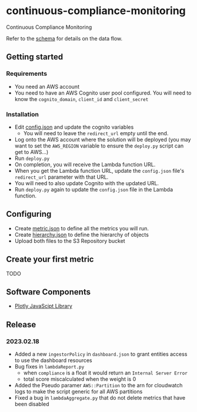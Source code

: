 # continuous-compliance-monitoring
Continuous Compliance Monitoring

Refer to the [schema](docs/schema.md) for details on the data flow.

## Getting started

### Requirements

* You need an AWS account
* You need to have an AWS Cognito user pool configured.  You will need to know the `cognito_domain`, `client_id` and `client_secret`

### Installation

* Edit [config.json](docs/config.md) and update the cognito variables
   * You will need to leave the `redirect_url` empty until the end.
* Log onto the AWS account where the solution will be deployed (you may want to set the `AWS_REGION` variable to ensure the `deploy.py` script can get to AWS...)
* Run `deploy.py`
* On completion, you will receive the Lambda function URL.
* When you get the Lambda function URL, update the `config.json` file's `redirect_url` parameter with that URL.
* You will need to also update Cognito with the updated URL.
* Run `deploy.py` again to update the `config.json` file in the Lambda function.

## Configuring

* Create [metric.json](docs/metric.md) to define all the metrics you will run.
* Create [hierarchy.json](docs/hierarchy.md) to define the hierarchy of objects
* Upload both files to the S3 Repository bucket

## Create your first metric

TODO

## Software Components

* [Plotly JavaScipt Library](https://plotly.com/javascript/)

## Release

### 2023.02.18

* Added a new `ingestorPolicy` in `dashboard.json` to grant entities access to use the dashboard resources
* Bug fixes in `lambdaReport.py`
   * when `compliance` is a float it would return an `Internal Server Error`
   * total score miscalculated when the weight is 0
* Added the Pseudo paramer `AWS::Partition` to the arn for cloudwatch logs to make the script generic for all AWS partitions
* Fixed a bug in `lambdaAggregate.py` that do not delete metrics that have been disabled
